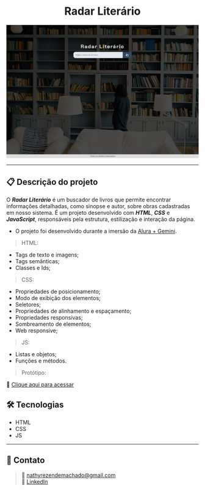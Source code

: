 <h1 align="center">Radar Literário</h1>

![Imagem da página desenvolvida](./.github/preview-page.png)

<hr>

## 📋 Descrição do projeto

O <strong><em>Radar Literário</em></strong> é um buscador de livros que permite encontrar informações detalhadas, como sinopse e autor, sobre obras cadastradas em nosso sistema. É um projeto desenvolvido com <strong><em>HTML</em></strong>, <strong><em>CSS</em></strong> e <strong><em>JavaScript</em></strong>, responsáveis pela estrutura, estilização e interação da página.

- O projeto foi desenvolvido durante a imersão da <a href="https://cursos.alura.com.br/imersao">Alura + Gemini</a>.

> HTML:
- Tags de texto e imagens;
- Tags semânticas;
- Classes e Ids;
 
> CSS:
- Propriedades de posicionamento; 
- Modo de exibição dos elementos;
- Seletores;
- Propriedades de alinhamento e espaçamento;
- Propriedades responsivas;
- Sombreamento de elementos;
- Web responsive;

> JS:
- Listas e objetos;
- Funções e métodos.

> Protótipo:

🔗 [Clique aqui para acessar](https://imersao-alura-gemini-mocha.vercel.app/)

## 🛠️ Tecnologias
- HTML
- CSS
- JS

<hr>

## 📩 Contato
> 📧 nathyrezendemachado@gmail.com <br>
> 💼 <a href="https://www.linkedin.com/in/nathalia-machado-021b1b230/"> LinkedIn</a> <br>